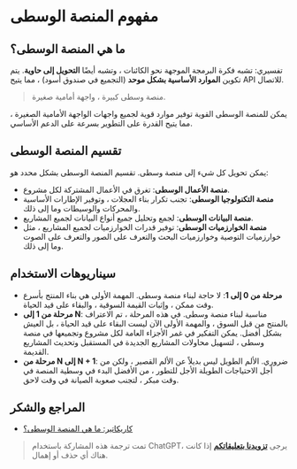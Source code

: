 # مفهوم المنصة الوسطى

## ما هي المنصة الوسطى؟

تفسيري: تشبه فكرة البرمجة الموجهة نحو الكائنات ، وتشبه أيضًا **التحويل إلى حاوية**. يتم تكوين **الموارد الأساسية بشكل موحد** (التجميع في صندوق أسود) ، مما يتيح API للاتصال.

> منصة وسطى كبيرة ، واجهة أمامية صغيرة.

يمكن للمنصة الوسطى القوية توفير موارد قوية لجميع واجهات الواجهة الأمامية الصغيرة ، مما يتيح القدرة على التطوير بسرعة على الدعم الأساسي.

## تقسيم المنصة الوسطى

يمكن تحويل كل شيء إلى منصة وسطى. تقسيم المنصة الوسطى بشكل محدد هو:

- **منصة الأعمال الوسطى**: تغرق في الأعمال المشتركة لكل مشروع.
- **منصة التكنولوجيا الوسطى**: تجنب تكرار بناء العجلات ، وتوفير الإطارات الأساسية والمحركات والوسيطات وما إلى ذلك.
- **منصة البيانات الوسطى**: لجمع وتحليل جميع أنواع البيانات لجميع المشاريع.
- **منصة الخوارزميات الوسطى**: توفير قدرات الخوارزميات لجميع المشاريع ، مثل خوارزميات التوصية وخوارزميات البحث والتعرف على الصور والتعرف على الصوت وما إلى ذلك.

## سيناريوهات الاستخدام

- **مرحلة من 0 إلى 1**: لا حاجة لبناء منصة وسطى. المهمة الأولى هي بناء المنتج بأسرع وقت ممكن ، وإثبات القيمة السوقية ، والبقاء على قيد الحياة.
- **مرحلة من 1 إلى N**: مناسبة لبناء منصة وسطى. في هذه المرحلة ، تم الاعتراف بالمنتج من قبل السوق ، والمهمة الأولى الآن ليست البقاء على قيد الحياة ، بل العيش بشكل أفضل. يمكن التفكير في غمر الأجزاء العامة لكل مشروع وتجميعها في منصة وسطى ، لتسهيل محاولات المشاريع الجديدة في المستقبل وتحديث المشاريع القديمة.
- **مرحلة من N إلى N + 1**: ضروري. الألم الطويل ليس بديلاً عن الألم القصير ، ولكن من أجل الاحتياجات الطويلة الأجل للتطور ، من الأفضل البدء في وسطية المنصة في وقت مبكر ، لتجنب صعوبة الصيانة في وقت لاحق.

## المراجع والشكر

- [كاريكاتير: ما هي المنصة الوسطى؟](https://mp.weixin.qq.com/s?__biz=MzA5MzUwOTY4NQ==&mid=2247485111&idx=1&sn=1b81776a787e10542b007f9875caa300&chksm=905d87eda72a0efb8300bf7e830eb09feb3e9a04093c581a3a6270a0c452ec1e48ae5537675a&mpshare=1&scene=1&srcid=&sharer_sharetime=1570670452048&sharer_sh)

> تمت ترجمة هذه المشاركة باستخدام ChatGPT، يرجى [**تزويدنا بتعليقاتكم**](https://github.com/linyuxuanlin/Wiki_MkDocs/issues/new) إذا كانت هناك أي حذف أو إهمال.